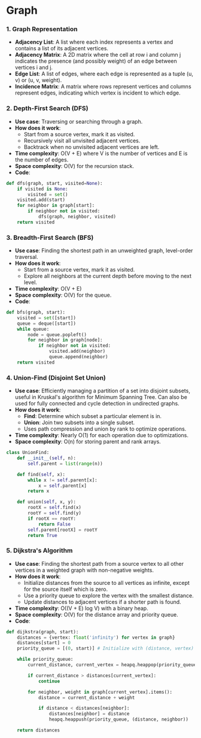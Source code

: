 # Graph

### 1. Graph Representation
- **Adjacency List**: A list where each index represents a vertex and contains a list of its adjacent vertices.
- **Adjacency Matrix**: A 2D matrix where the cell at row i and column j indicates the presence (and possibly weight) of an edge between vertices i and j.
- **Edge List**: A list of edges, where each edge is represented as a tuple (u, v) or (u, v, weight).
- **Incidence Matrix**: A matrix where rows represent vertices and columns represent edges, indicating which vertex is incident to which edge.

### 2. Depth-First Search (DFS)
- **Use case**: Traversing or searching through a graph.
- **How does it work**:
    - Start from a source vertex, mark it as visited.
    - Recursively visit all unvisited adjacent vertices.
    - Backtrack when no unvisited adjacent vertices are left.
- **Time complexity**: O(V + E) where V is the number of vertices and E is the number of edges.
- **Space complexity**: O(V) for the recursion stack.
- **Code**:
```python
def dfs(graph, start, visited=None):
    if visited is None:
        visited = set()
    visited.add(start)
    for neighbor in graph[start]:
        if neighbor not in visited:
            dfs(graph, neighbor, visited)
    return visited
```

### 3. Breadth-First Search (BFS)
- **Use case**: Finding the shortest path in an unweighted graph, level-order traversal.
- **How does it work**:
    - Start from a source vertex, mark it as visited.
    - Explore all neighbors at the current depth before moving to the next level.
- **Time complexity**: O(V + E)
- **Space complexity**: O(V) for the queue.
- **Code**:
```python
def bfs(graph, start):
    visited = set([start])
    queue = deque([start])
    while queue:
        node = queue.popleft()
        for neighbor in graph[node]:
            if neighbor not in visited:
                visited.add(neighbor)
                queue.append(neighbor)
    return visited
```

### 4. Union-Find (Disjoint Set Union)
- **Use case**: Efficiently managing a partition of a set into disjoint subsets, useful in Kruskal's algorithm for Minimum Spanning Tree. Can also be used for fully connected and cycle detection in undirected graphs.
- **How does it work**:
    - **Find**: Determine which subset a particular element is in.
    - **Union**: Join two subsets into a single subset.
    - Uses path compression and union by rank to optimize operations.
- **Time complexity**: Nearly O(1) for each operation due to optimizations.
- **Space complexity**: O(n) for storing parent and rank arrays.
```python
class UnionFind:
    def __init__(self, n):
        self.parent = list(range(n))

    def find(self, x):
        while x != self.parent[x]:
            x = self.parent[x]
        return x

    def union(self, x, y):
        rootX = self.find(x)
        rootY = self.find(y)
        if rootX == rootY:
            return False
        self.parent[rootX] = rootY
        return True
```

### 5. Dijkstra's Algorithm
- **Use case**: Finding the shortest path from a source vertex to all other vertices in a weighted graph with non-negative weights.
- **How does it work**:
    - Initialize distances from the source to all vertices as infinite, except for the source itself which is zero.
    - Use a priority queue to explore the vertex with the smallest distance.
    - Update distances to adjacent vertices if a shorter path is found.
- **Time complexity**: O((V + E) log V) with a binary heap.
- **Space complexity**: O(V) for the distance array and priority queue.
- **Code**:
```python
def dijkstra(graph, start):
    distances = {vertex: float('infinity') for vertex in graph}
    distances[start] = 0
    priority_queue = [(0, start)] # Initialize with (distance, vertex)

    while priority_queue:
        current_distance, current_vertex = heapq.heappop(priority_queue)

        if current_distance > distances[current_vertex]:
            continue

        for neighbor, weight in graph[current_vertex].items():
            distance = current_distance + weight

            if distance < distances[neighbor]:
                distances[neighbor] = distance
                heapq.heappush(priority_queue, (distance, neighbor))

    return distances
```

